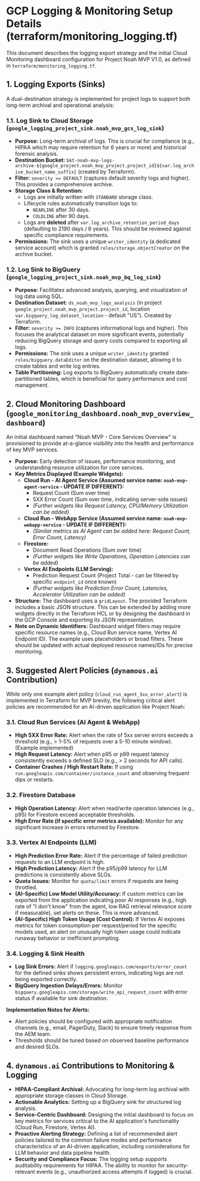 # GCP Logging & Monitoring Setup Details (terraform/monitoring_logging.tf)

This document describes the logging export strategy and the initial Cloud Monitoring dashboard configuration for Project Noah MVP V1.0, as defined in `terraform/monitoring_logging.tf`.

## 1. Logging Exports (Sinks)

A dual-destination strategy is implemented for project logs to support both long-term archival and operational analysis:

### 1.1. Log Sink to Cloud Storage (`google_logging_project_sink.noah_mvp_gcs_log_sink`)

*   **Purpose:** Long-term archival of logs. This is crucial for compliance (e.g., HIPAA which may require retention for 6 years or more) and historical forensic analysis.
*   **Destination Bucket:** `bkt-noah-mvp-logs-archive-${google_project.noah_mvp_project.project_id}${var.log_archive_bucket_name_suffix}` (created by Terraform).
*   **Filter:** `severity >= DEFAULT` (captures default severity logs and higher). This provides a comprehensive archive.
*   **Storage Class & Retention:**
    *   Logs are initially written with `STANDARD` storage class.
    *   Lifecycle rules automatically transition logs to:
        *   `NEARLINE` after 30 days.
        *   `COLDLINE` after 90 days.
    *   Logs are **deleted** after `var.log_archive_retention_period_days` (defaulting to 2190 days / 6 years). This should be reviewed against specific compliance requirements.
*   **Permissions:** The sink uses a unique `writer_identity` (a dedicated service account) which is granted `roles/storage.objectCreator` on the archive bucket.

### 1.2. Log Sink to BigQuery (`google_logging_project_sink.noah_mvp_bq_log_sink`)

*   **Purpose:** Facilitates advanced analysis, querying, and visualization of log data using SQL.
*   **Destination Dataset:** `ds_noah_mvp_logs_analysis` (in project `google_project.noah_mvp_project.project_id`, location `var.bigquery_log_dataset_location` - default "US"). Created by Terraform.
*   **Filter:** `severity >= INFO` (captures informational logs and higher). This focuses the analytical dataset on more significant events, potentially reducing BigQuery storage and query costs compared to exporting all logs.
*   **Permissions:** The sink uses a unique `writer_identity` granted `roles/bigquery.dataEditor` on the destination dataset, allowing it to create tables and write log entries.
*   **Table Partitioning:** Log exports to BigQuery automatically create date-partitioned tables, which is beneficial for query performance and cost management.

## 2. Cloud Monitoring Dashboard (`google_monitoring_dashboard.noah_mvp_overview_dashboard`)

An initial dashboard named "Noah MVP - Core Services Overview" is provisioned to provide at-a-glance visibility into the health and performance of key MVP services.

*   **Purpose:** Early detection of issues, performance monitoring, and understanding resource utilization for core services.
*   **Key Metrics Displayed (Example Widgets):**
    *   **Cloud Run - AI Agent Service (Assumed service name: `noah-mvp-agent-service` - **UPDATE IF DIFFERENT**):**
        *   Request Count (Sum over time)
        *   5XX Error Count (Sum over time, indicating server-side issues)
        *   *(Further widgets like Request Latency, CPU/Memory Utilization can be added)*
    *   **Cloud Run - WebApp Service (Assumed service name: `noah-mvp-webapp-service` - **UPDATE IF DIFFERENT**):**
        *   *(Similar metrics as AI Agent can be added here: Request Count, Error Count, Latency)*
    *   **Firestore:**
        *   Document Read Operations (Sum over time)
        *   *(Further widgets like Write Operations, Operation Latencies can be added)*
    *   **Vertex AI Endpoints (LLM Serving):**
        *   Prediction Request Count (Project Total - can be filtered by specific `endpoint_id` once known)
        *   *(Further widgets like Prediction Error Count, Latencies, Accelerator Utilization can be added)*
*   **Structure:** The dashboard uses a `gridLayout`. The provided Terraform includes a basic JSON structure. This can be extended by adding more widgets directly in the Terraform HCL or by designing the dashboard in the GCP Console and exporting its JSON representation.
*   **Note on Dynamic Identifiers:** Dashboard widget filters may require specific resource names (e.g., Cloud Run service name, Vertex AI Endpoint ID). The example uses placeholders or broad filters. These should be updated with actual deployed resource names/IDs for precise monitoring.

## 3. Suggested Alert Policies (`dynamous.ai` Contribution)

While only one example alert policy (`cloud_run_agent_5xx_error_alert`) is implemented in Terraform for MVP brevity, the following critical alert policies are recommended for an AI-driven application like Project Noah:

### 3.1. Cloud Run Services (AI Agent & WebApp)
*   **High 5XX Error Rate:** Alert when the rate of 5xx server errors exceeds a threshold (e.g., > 1-5% of requests over a 5-10 minute window). (Example implemented)
*   **High Request Latency:** Alert when p95 or p99 request latency consistently exceeds a defined SLO (e.g., > 2 seconds for API calls).
*   **Container Crashes / High Restart Rate:** If using `run.googleapis.com/container/instance_count` and observing frequent dips or restarts.

### 3.2. Firestore Database
*   **High Operation Latency:** Alert when read/write operation latencies (e.g., p95) for Firestore exceed acceptable thresholds.
*   **High Error Rate (if specific error metrics available):** Monitor for any significant increase in errors returned by Firestore.

### 3.3. Vertex AI Endpoints (LLM)
*   **High Prediction Error Rate:** Alert if the percentage of failed prediction requests to an LLM endpoint is high.
*   **High Prediction Latency:** Alert if the p95/p99 latency for LLM predictions is consistently above SLOs.
*   **Quota Issues:** Monitor for `quota/limit` errors if requests are being throttled.
*   **(AI-Specific) Low Model Utility/Accuracy:** If custom metrics can be exported from the application indicating poor AI responses (e.g., high rate of "I don't know" from the agent, low RAG retrieval relevance score if measurable), set alerts on these. This is more advanced.
*   **(AI-Specific) High Token Usage (Cost Control):** If Vertex AI exposes metrics for token consumption per request/period for the specific models used, an alert on unusually high token usage could indicate runaway behavior or inefficient prompting.

### 3.4. Logging & Sink Health
*   **Log Sink Errors:** Alert if `logging.googleapis.com/exports/error_count` for the defined sinks shows persistent errors, indicating logs are not being exported correctly.
*   **BigQuery Ingestion Delays/Errors:** Monitor `bigquery.googleapis.com/storage/write_api_request_count` with error status if available for sink destination.

**Implementation Notes for Alerts:**
*   Alert policies should be configured with appropriate notification channels (e.g., email, PagerDuty, Slack) to ensure timely response from the AEM team.
*   Thresholds should be tuned based on observed baseline performance and desired SLOs.

## 4. `dynamous.ai` Contributions to Monitoring & Logging

*   **HIPAA-Compliant Archival:** Advocating for long-term log archival with appropriate storage classes in Cloud Storage.
*   **Actionable Analytics:** Setting up a BigQuery sink for structured log analysis.
*   **Service-Centric Dashboard:** Designing the initial dashboard to focus on key metrics for services critical to the AI application's functionality (Cloud Run, Firestore, Vertex AI).
*   **Proactive Alerting Strategy:** Defining a list of recommended alert policies tailored to the common failure modes and performance characteristics of an AI-driven application, including considerations for LLM behavior and data pipeline health.
*   **Security and Compliance Focus:** The logging setup supports auditability requirements for HIPAA. The ability to monitor for security-relevant events (e.g., unauthorized access attempts if logged) is crucial.
